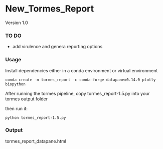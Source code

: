 # New_Tormes_Report

Version 1.0

### TO DO
 * add virulence and genera reporting options

### Usage

Install dependencies either in a conda environment or virtual environment  

```
conda create -n tormes_report -c conda-forge datapane=0.14.0 plotly biopython
```

After running the tormes pipeline, copy tormes_report-1.5.py into your tormes output folder

then run it:  

```
python tormes_report-1.5.py
```

### Output

tormes_report_datapane.html
